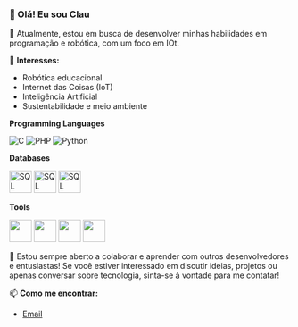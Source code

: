 
### 👋 Olá! Eu sou Clau

🌱 Atualmente, estou em busca de desenvolver minhas habilidades em programação e robótica, com um foco em IOt.

🚀 **Interesses:**
- Robótica educacional
- Internet das Coisas (IoT)
- Inteligência Artificial
- Sustentabilidade e meio ambiente


**Programming Languages**

<img title="C" alt="C" src="https://img.shields.io/badge/C-00599C?style=for-the-badge&logo=c&logoColor=white" /> <img title="PHP" alt="PHP"  src="https://img.shields.io/badge/PHP-777BB4?style=for-the-badge&logo=php&logoColor=white" /> <img title="Python" alt="Python" src="https://img.shields.io/badge/Python-FFD43B?style=for-the-badge&logo=python&logoColor=blue" />


**Databases**

<img title="SQL" alt="SQL" width="40px" src="https://img.shields.io/badge/MySQL-005C84?style=for-the-badge&logo=mysql&logoColor=white"> <img title="SQL" alt="SQL" width="40px" src="https://img.shields.io/badge/Sqlite-003B57?style=for-the-badge&logo=sqlite&logoColor=white"> <img title="SQL" alt="SQL" width="40px" src="https://img.shields.io/badge/PostgreSQL-316192?style=for-the-badge&logo=postgresql&logoColor=white">

**Tools**

<img title="Ubuntu" alt="" width="40px" src="https://img.shields.io/badge/Arduino-00979D?style=for-the-badge&logo=Arduino&logoColor=white"> <img title="" alt="" width="40px" src="https://img.shields.io/badge/GIT-E44C30?style=for-the-badge&logo=git&logoColor=white"> <img title="" alt="" width="40px" src="https://img.shields.io/badge/VSCode-0078D4?style=for-the-badge&logo=visual%20studio%20code&logoColor=white"> <img title="Ubuntu" alt="" width="40px" src="https://img.shields.io/badge/Arduino-00979D?style=for-the-badge&logo=Arduino&logoColor=white">
<br>


🌟 Estou sempre aberto a colaborar e aprender com outros desenvolvedores e entusiastas! Se você estiver interessado em discutir ideias, projetos ou apenas conversar sobre tecnologia, sinta-se à vontade para me contatar!

📫 **Como me encontrar:**
- [Email](Claudeilsonsouzza@gmail.com)
